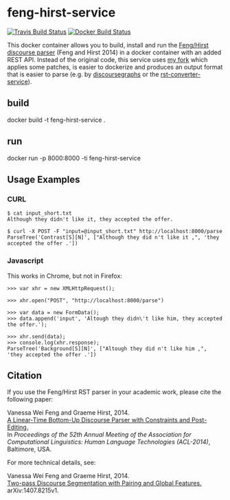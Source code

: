 # feng-hirst-service

[![Travis Build Status](https://travis-ci.org/NLPbox/feng-hirst-service.svg?branch=master)](https://travis-ci.org/NLPbox/feng-hirst-service)
[![Docker Build Status](https://img.shields.io/docker/cloud/build/nlpbox/feng-hirst-service.svg)](https://hub.docker.com/r/nlpbox/feng-hirst-service)

This docker container allows you to build, install and run the
[Feng/Hirst discourse parser](http://www.cs.toronto.edu/~weifeng/software.html)
(Feng and Hirst 2014) in a docker container with an added REST API.
Instead of the original code, this service uses [my fork](https://github.com/arne-cl/feng-hirst-rst-parser)
which applies some patches, is easier to dockerize and produces an output
format that is easier to parse (e.g. by [discoursegraphs](https://github.com/arne-cl/discoursegraphs)
or the [rst-converter-service](https://arne-cl@github.com/NLPbox/rst-converter-service)).

## build

docker build -t feng-hirst-service .

## run

docker run -p 8000:8000 -ti feng-hirst-service

## Usage Examples

### CURL

```
$ cat input_short.txt
Although they didn't like it, they accepted the offer.

$ curl -X POST -F "input=@input_short.txt" http://localhost:8000/parse
ParseTree('Contrast[S][N]', ["Although they did n't like it ,", 'they accepted the offer .'])
```

### Javascript

This works in Chrome, but not in Firefox:

```
>>> var xhr = new XMLHttpRequest();

>>> xhr.open("POST", "http://localhost:8000/parse")

>>> var data = new FormData();
>>> data.append('input', 'Altough they didn\'t like him, they accepted the offer.');

>>> xhr.send(data);
>>> console.log(xhr.response);
ParseTree('Background[S][N]', ["Altough they did n't like him ,", 'they accepted the offer .'])
```


## Citation

If you use the Feng/Hirst RST parser in your academic work, please cite the following paper:

Vanessa Wei Feng and Graeme Hirst, 2014.  
[A Linear-Time Bottom-Up Discourse Parser with Constraints and Post-Editing.](http://aclweb.org/anthology/P14-1048)  
In _Proceedings of the 52th Annual Meeting of the Association for Computational Linguistics: Human Language Technologies (ACL-2014)_, Baltimore, USA. 

For more technical details, see:

Vanessa Wei Feng and Graeme Hirst, 2014.  
[Two-pass Discourse Segmentation with Pairing and Global Features.](http://arxiv.org/abs/1407.8215)  
arXiv:1407.8215v1.
